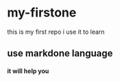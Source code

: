 # my-firstone
this is my first repo i use it to learn

## use markdone language 
#### it will help you

